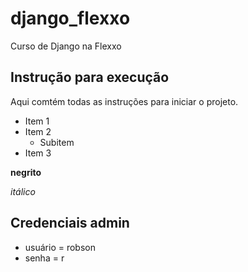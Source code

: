 # django_flexxo
Curso de Django na Flexxo

## Instrução para execução
Aqui comtém todas as instruções para iniciar o projeto.

* Item 1
* Item 2
    * Subitem
* Item 3

**negrito**

*itálico*

## Credenciais admin
* usuário = robson
* senha = r